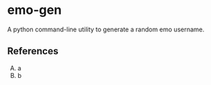 # emo-gen
A python command-line utility to generate a random emo username.

## References

<style>
    ol { list-style-type: upper-alpha; }
</style>

1. a
2. b